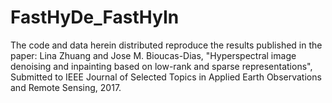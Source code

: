 # FastHyDe_FastHyIn
The code and data herein distributed reproduce the results published in  the paper: Lina Zhuang and Jose M. Bioucas-Dias, "Hyperspectral image denoising and inpainting based on low-rank and sparse representations",  Submitted to IEEE Journal of Selected Topics in Applied Earth Observations and Remote Sensing, 2017.

